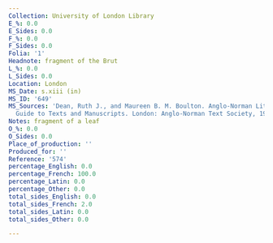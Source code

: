 ```yaml
---
Collection: University of London Library
E_%: 0.0
E_Sides: 0.0
F_%: 0.0
F_Sides: 0.0
Folia: '1'
Headnote: fragment of the Brut
L_%: 0.0
L_Sides: 0.0
Location: London
MS_Date: s.xiii (in)
MS_ID: '649'
MS_Sources: 'Dean, Ruth J., and Maureen B. M. Boulton. Anglo-Norman Literature: A
  Guide to Texts and Manuscripts. London: Anglo-Norman Text Society, 1999. ; http://archives.ulrls.lon.ac.uk/Details/archive/110016563'
Notes: fragment of a leaf
O_%: 0.0
O_Sides: 0.0
Place_of_production: ''
Produced_for: ''
Reference: '574'
percentage_English: 0.0
percentage_French: 100.0
percentage_Latin: 0.0
percentage_Other: 0.0
total_sides_English: 0.0
total_sides_French: 2.0
total_sides_Latin: 0.0
total_sides_Other: 0.0

---
```

